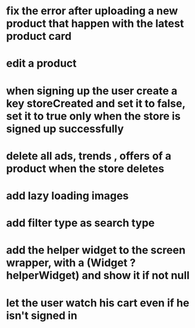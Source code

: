 # fix the error after uploading a new product that happen with the latest product card

# edit a product

# when signing up the user create a key storeCreated and set it to false, set it to true only when the store is signed up successfully

# delete all ads, trends , offers of a product when the store deletes

# add lazy loading images

# add filter type as search type

# add the helper widget to the screen wrapper, with a (Widget ?helperWidget) and show it if not null

# let the user watch his cart even if he isn't signed in
